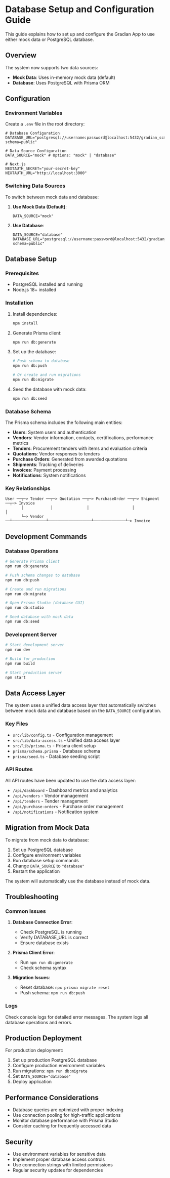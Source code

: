 # Database Setup and Configuration Guide

This guide explains how to set up and configure the Gradian App to use either mock data or PostgreSQL database.

## Overview

The system now supports two data sources:
- **Mock Data**: Uses in-memory mock data (default)
- **Database**: Uses PostgreSQL with Prisma ORM

## Configuration

### Environment Variables

Create a `.env` file in the root directory:

```env
# Database Configuration
DATABASE_URL="postgresql://username:password@localhost:5432/gradian_scm?schema=public"

# Data Source Configuration
DATA_SOURCE="mock" # Options: "mock" | "database"

# Next.js
NEXTAUTH_SECRET="your-secret-key"
NEXTAUTH_URL="http://localhost:3000"
```

### Switching Data Sources

To switch between mock data and database:

1. **Use Mock Data (Default)**:
   ```env
   DATA_SOURCE="mock"
   ```

2. **Use Database**:
   ```env
   DATA_SOURCE="database"
   DATABASE_URL="postgresql://username:password@localhost:5432/gradian_scm?schema=public"
   ```

## Database Setup

### Prerequisites

- PostgreSQL installed and running
- Node.js 18+ installed

### Installation

1. Install dependencies:
   ```bash
   npm install
   ```

2. Generate Prisma client:
   ```bash
   npm run db:generate
   ```

3. Set up the database:
   ```bash
   # Push schema to database
   npm run db:push
   
   # Or create and run migrations
   npm run db:migrate
   ```

4. Seed the database with mock data:
   ```bash
   npm run db:seed
   ```

### Database Schema

The Prisma schema includes the following main entities:

- **Users**: System users and authentication
- **Vendors**: Vendor information, contacts, certifications, performance metrics
- **Tenders**: Procurement tenders with items and evaluation criteria
- **Quotations**: Vendor responses to tenders
- **Purchase Orders**: Generated from awarded quotations
- **Shipments**: Tracking of deliveries
- **Invoices**: Payment processing
- **Notifications**: System notifications

### Key Relationships

```
User ──┬─> Tender ──┬─> Quotation ──┬─> PurchaseOrder ──┬─> Shipment ──┬─> Invoice
       │            │               │                   │              │
       └─> Vendor ──┴───────────────┴───────────────────┴──────────────┴─> Invoice
```

## Development Commands

### Database Operations

```bash
# Generate Prisma client
npm run db:generate

# Push schema changes to database
npm run db:push

# Create and run migrations
npm run db:migrate

# Open Prisma Studio (database GUI)
npm run db:studio

# Seed database with mock data
npm run db:seed
```

### Development Server

```bash
# Start development server
npm run dev

# Build for production
npm run build

# Start production server
npm start
```

## Data Access Layer

The system uses a unified data access layer that automatically switches between mock data and database based on the `DATA_SOURCE` configuration.

### Key Files

- `src/lib/config.ts` - Configuration management
- `src/lib/data-access.ts` - Unified data access layer
- `src/lib/prisma.ts` - Prisma client setup
- `prisma/schema.prisma` - Database schema
- `prisma/seed.ts` - Database seeding script

### API Routes

All API routes have been updated to use the data access layer:

- `/api/dashboard` - Dashboard metrics and analytics
- `/api/vendors` - Vendor management
- `/api/tenders` - Tender management
- `/api/purchase-orders` - Purchase order management
- `/api/notifications` - Notification system

## Migration from Mock Data

To migrate from mock data to database:

1. Set up PostgreSQL database
2. Configure environment variables
3. Run database setup commands
4. Change `DATA_SOURCE` to `"database"`
5. Restart the application

The system will automatically use the database instead of mock data.

## Troubleshooting

### Common Issues

1. **Database Connection Error**:
   - Check PostgreSQL is running
   - Verify DATABASE_URL is correct
   - Ensure database exists

2. **Prisma Client Error**:
   - Run `npm run db:generate`
   - Check schema syntax

3. **Migration Issues**:
   - Reset database: `npx prisma migrate reset`
   - Push schema: `npm run db:push`

### Logs

Check console logs for detailed error messages. The system logs all database operations and errors.

## Production Deployment

For production deployment:

1. Set up production PostgreSQL database
2. Configure production environment variables
3. Run migrations: `npm run db:migrate`
4. Set `DATA_SOURCE="database"`
5. Deploy application

## Performance Considerations

- Database queries are optimized with proper indexing
- Use connection pooling for high-traffic applications
- Monitor database performance with Prisma Studio
- Consider caching for frequently accessed data

## Security

- Use environment variables for sensitive data
- Implement proper database access controls
- Use connection strings with limited permissions
- Regular security updates for dependencies
